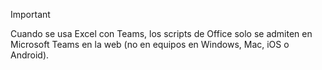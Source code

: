 > [!IMPORTANT]
> Cuando se usa Excel con Teams, los scripts de Office solo se admiten en Microsoft Teams en la web (no en equipos en Windows, Mac, iOS o Android).